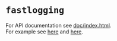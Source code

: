 # `fastlogging`

For API documentation see [doc/index.html](doc/index.html).  
For example see [here](examples) and [here](doc/EXAMPLES.md).
